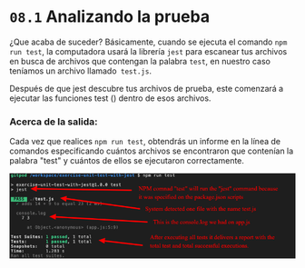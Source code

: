 # `08.1` Analizando la prueba

¿Que acaba de suceder? Básicamente, cuando se ejecuta el comando `npm run test`, la computadora usará la librería `jest`
para escanear tus archivos en busca de archivos que contengan la palabra `test`, en nuestro caso teníamos un archivo llamado` test.js`.

Después de que jest descubre tus archivos de prueba, este comenzará a ejecutar las funciones test () dentro de esos archivos.

### Acerca de la salida:

Cada vez que realices `npm run test`, obtendrás un informe en la línea de comandos especificando cuántos
archivos se encontraron que contenían la palabra "test" y cuántos de ellos se ejecutaron correctamente.

![Jest Report](../../assets/08.1jest-report.png)
